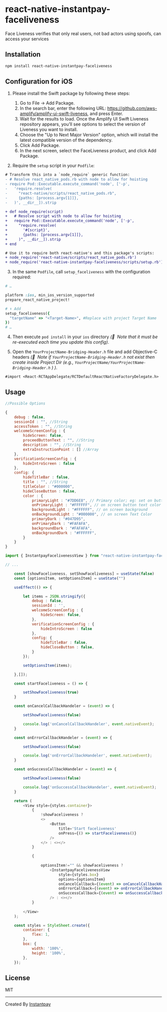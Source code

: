 # react-native-instantpay-faceliveness

Face Liveness verifies that only real users, not bad actors using spoofs, can access your services

## Installation

```sh
npm install react-native-instantpay-faceliveness
```

## Configuration for iOS

1. Please install the Swift package by following these steps:

    1. Go to File -> Add Package.
    2. In the search bar, enter the following URL: https://github.com/aws-amplify/amplify-ui-swift-liveness, and press Enter.
    3. Wait for the results to load. Once the Amplify UI Swift Liveness repository appears, you’ll see options to select the version of Liveness you want to install.
    4. Choose the "Up to Next Major Version" option, which will install the latest compatible version of the dependency.
    5. Click Add Package.
    6. In the next screen, select the FaceLiveness product, and click Add Package.

2. Require the `setup` script in your `Podfile`:

```diff
# Transform this into a `node_require` generic function:
- # Resolve react_native_pods.rb with node to allow for hoisting
- require Pod::Executable.execute_command('node', ['-p',
-   'require.resolve(
-     "react-native/scripts/react_native_pods.rb",
-     {paths: [process.argv[1]]},
-   )', __dir__]).strip

+ def node_require(script)
+   # Resolve script with node to allow for hoisting
+   require Pod::Executable.execute_command('node', ['-p',
+     "require.resolve(
+       '#{script}',
+       {paths: [process.argv[1]]},
+     )", __dir__]).strip
+ end

# Use it to require both react-native's and this package's scripts:
+ node_require('react-native/scripts/react_native_pods.rb')
+ node_require('react-native-instantpay-faceliveness/scripts/setup.rb')
```

3. In the same `Podfile`, call `setup_faceliveness` with the configuration required:

```ruby
# …

platform :ios, min_ios_version_supported
prepare_react_native_project!

# ⬇️ Add 
setup_faceliveness({
  "targetName" => "<Target-Name>", #Replace with project Target Name
})
# …
```

4. Then execute `pod install` in your `ios` directory _(📌  Note that it must be re-executed each time you update this config)_.

5. Open the `YourProjectName-Bridging-Header.h` file and add Objective-C headers _(📌  Note if `YourProjectName-Bridging-Header.h` not exist then create inside Project Dir (e.g., `YourProjectName/YourProjectName-Bridging-Header.h` ) )_.

```
#import <React-RCTAppDelegate/RCTDefaultReactNativeFactoryDelegate.h>

```

## Usage

```js
//Possible Options

{
    debug : false,
    sessionId : "", //String
    accessToken : "", //String
    welcomeScreenConfig : {
        hideScreen: false,
        proceedButtonText : "", //String
        description : "", //String
        extraInstructionPoint : [] //Array
    },
    verificationScreenConfig : {
        hideIntroScreen : false
    },
    config: {
        hideTitleBar : false,
        title : "", //String
        titleColor : "#000000", 
        hideCloseButton : false,
        color : {
            primaryLight : "#7DD6E8", // Primary color; eg: set on button color background
            onPrimaryLight : "#FFFFFF", // on screen button text color
            backgroundLight : "#FFFFFF", // on screen background
            onBackgroundLight : "#000000", // on screen Text Color
            primaryDark : "#047D95",
            onPrimaryDark : "#FAFAFA",
            backgroundDark : "#FAFAFA",
            onBackgroundDark : "#FFFFFF",
        }
    }
}

```

```js
import { InstantpayFacelivenessView } from "react-native-instantpay-faceliveness";

// ...

    const [showFaceliveness, setShowFaceliveness] = useState(false)
    const [optionsItem, setOptionsItem] = useState("")

    useEffect(() => {

        let items = JSON.stringify({
            debug : false,
            sessionId : '',
            welcomeScreenConfig : {
                hideScreen: false,
            },
            verificationScreenConfig : {
                hideIntroScreen : false
            },
            config: {
                hideTitleBar : false,
                hideCloseButton : false,
            }
        });

        setOptionsItem(items);

    },[]);

    const startFaceliveness = () => {

        setShowFaceliveness(true)
    }

    const onCancelCallbackHandeler = (event) => {

        setShowFaceliveness(false)

        console.log('onCancelCallbackHandeler', event.nativeEvent);
    }

    const onErrorCallbackHandeler = (event) => {

        setShowFaceliveness(false)

        console.log('onErrorCallbackHandeler', event.nativeEvent);
    }

    const onSuccessCallbackHandeler = (event) => {

        setShowFaceliveness(false)

        console.log('onSuccessCallbackHandeler', event.nativeEvent);
    }

    return (
        <View style={styles.container}>
            {
                !showFaceliveness ? 
                <>
                    <Button
                        title='Start faceliveness'
                        onPress={() => startFaceliveness()}
                    />
                </> : <></>
            }

            {
                
                optionsItem!="" && showFaceliveness ?
                    <InstantpayFacelivenessView 
                        style={styles.box}
                        options={optionsItem}
                        onCancelCallback={(event) => onCancelCallbackHandeler(event)}
                        onErrorCallback={(event) => onErrorCallbackHandeler(event)}
                        onSuccessCallback={(event) => onSuccessCallbackHandeler(event)}
                    /> : <></>
            }
            
        </View>
    );

    const styles = StyleSheet.create({
        container: {
            flex: 1,
        },
        box: {
            width: '100%',
            height: '100%',
        },
    });
```

## License

MIT

---

Created By [Instantpay](https://www.instantpay.in)